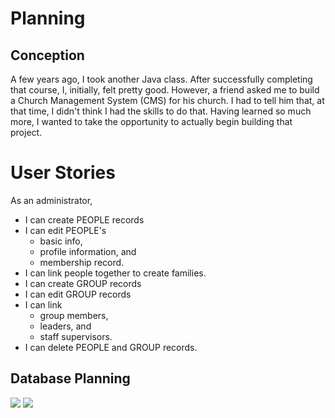 # Planning
## Conception
A few years ago, I took another Java class. After successfully completing that course, I, initially, felt pretty good. However, a friend asked me to build a Church Management System (CMS) for his church. I had to tell him that, at that time, I didn't think I had the skills to do that. Having learned so much more, I wanted to take the opportunity to actually begin building that project.

# User Stories
As an administrator,
* I can create PEOPLE records
* I can edit PEOPLE's<br> 
  - basic info,<br> 
  - profile information, and<br>
  - membership record.
* I can link people together to create families.
* I can create GROUP records
* I can edit GROUP records
* I can link 
  - group members<People>,
  - leaders, and
  - staff supervisors.
* I can delete PEOPLE and GROUP records.

## Database Planning
<img src="https://i.imgur.com/FjtTXOQ.jpg">
<img src="https://i.imgur.com/noVgrsS.jpg">
  
